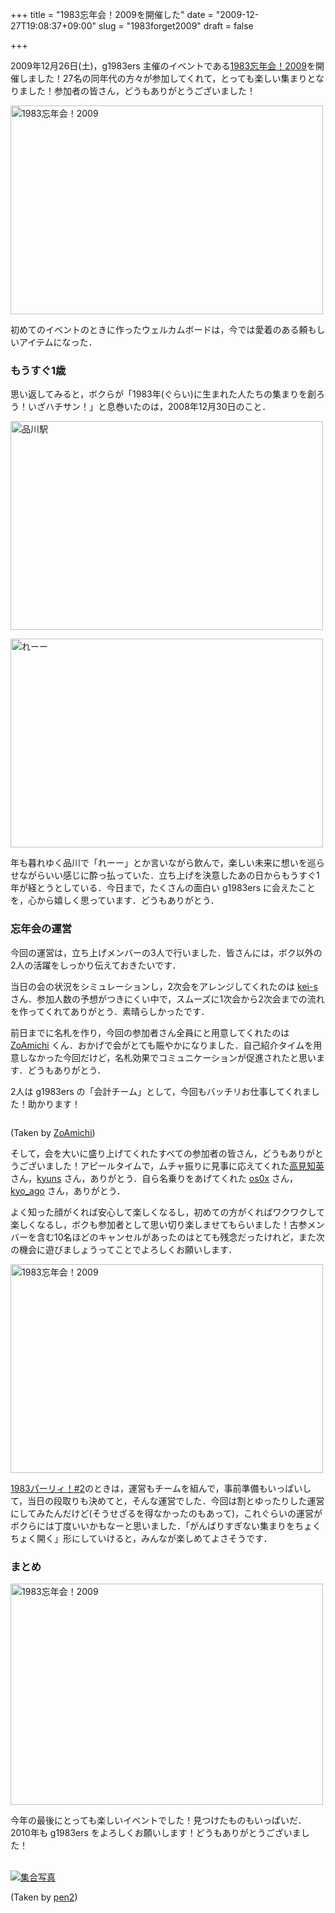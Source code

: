+++
title = "1983忘年会！2009を開催した"
date = "2009-12-27T19:08:37+09:00"
slug = "1983forget2009"
draft = false

+++

<p>2009年12月26日(土)，g1983ers 主催のイベントである<a href="http://atnd.org/events/2264" title="1983忘年会！2009 : ATND">1983忘年会！2009</a>を開催しました！27名の同年代の方々が参加してくれて，とっても楽しい集まりとなりました！参加者の皆さん，どうもありがとうございました！</p>
<p><a href="http://www.flickr.com/photos/june29/4215654235/" title="1983忘年会！2009 by june29, on Flickr"><img src="http://farm3.static.flickr.com/2630/4215654235_d28f32ceef.jpg" width="500" height="334" alt="1983忘年会！2009" /></a></p>
<p>初めてのイベントのときに作ったウェルカムボードは，今では愛着のある頼もしいアイテムになった．</p>
<h3>もうすぐ1歳</h3>
<p>思い返してみると，ボクらが「1983年(ぐらい)に生まれた人たちの集まりを創ろう！いざハチサン！」と息巻いたのは，2008年12月30日のこと．</p>
<p><a href="http://www.flickr.com/photos/june29/3150487567/" title="品川駅 by june29, on Flickr"><img src="http://farm4.static.flickr.com/3260/3150487567_d1ecefcf6b.jpg" width="500" height="334" alt="品川駅" /></a></p>
<p><a href="http://www.flickr.com/photos/june29/3150488719/" title="れーー by june29, on Flickr"><img src="http://farm4.static.flickr.com/3220/3150488719_302fcd8d27.jpg" width="500" height="334" alt="れーー" /></a></p>
<p>年も暮れゆく品川で「れーー」とか言いながら飲んで，楽しい未来に想いを巡らせながらいい感じに酔っ払っていた．立ち上げを決意したあの日からもうすぐ1年が経とうとしている．今日まで，たくさんの面白い g1983ers に会えたことを，心から嬉しく思っています．どうもありがとう．</p>
<h3>忘年会の運営</h3>
<p>今回の運営は，立ち上げメンバーの3人で行いました．皆さんには，ボク以外の2人の活躍をしっかり伝えておきたいです．</p>
<p>当日の会の状況をシミュレーションし，2次会をアレンジしてくれたのは <a href="http://friendfeed.com/keis" title="kei-s - FriendFeed">kei-s</a> さん．参加人数の予想がつきにくい中で，スムーズに1次会から2次会までの流れを作ってくれてありがとう．素晴らしかったです．</p>
<p>前日までに名札を作り，今回の参加者さん全員にと用意してくれたのは <a href="http://friendfeed.com/zoamichi" title="ZoAmichi - FriendFeed">ZoAmichi</a> くん．おかげで会がとても賑やかになりました．自己紹介タイムを用意しなかった今回だけど，名札効果でコミュニケーションが促進されたと思います．どうもありがとう．</p>
<p>2人は g1983ers の「会計チーム」として，今回もバッチリお仕事してくれました！助かります！</p>
<p><a href="http://www.flickr.com/photos/zoamichi/4218540493/in/set-72157622955221305" title="カンペでおなじみ２！ on Flickr - Photo Sharing!"><img src="http://farm3.static.flickr.com/2616/4218540493_cb1f410277.jpg" alt="" /></a></p>
<p class="photo-caption">(Taken by <a href="http://www.flickr.com/photos/zoamichi/" title="Flickr: ZoAmichi's Photostream">ZoAmichi</a>)</p>
<p>そして，会を大いに盛り上げてくれたすべての参加者の皆さん，どうもありがとうございました！アピールタイムで，ムチャ振りに見事に応えてくれた<a href="http://iddy.jp/profile/TakamiChie" title="高見知英さんのプロフィール | iddy">高見知英</a>さん，<a href="http://d.hatena.ne.jp/kyuns/" title="ITで世の中をもっと便利に">kyuns</a> さん，ありがとう．自ら名乗りをあげてくれた <a href="http://d.hatena.ne.jp/os0x/" title="0xFF">os0x</a> さん，<a href="http://www.kayac.com/member/ago" title="吾郷協 - 全社員紹介｜面白法人カヤック">kyo_ago</a> さん，ありがとう．</p>
<p>よく知った顔がくれば安心して楽しくなるし，初めての方がくればワクワクして楽しくなるし，ボクも参加者として思い切り楽しませてもらいました！古参メンバーを含む10名ほどのキャンセルがあったのはとても残念だったけれど，また次の機会に遊びましょうってことでよろしくお願いします．</p>
<p><a href="http://www.flickr.com/photos/june29/4216445926/" title="1983忘年会！2009 by june29, on Flickr"><img src="http://farm3.static.flickr.com/2500/4216445926_694d69fc85.jpg" width="500" height="334" alt="1983忘年会！2009" /></a></p>
<p><a href="http://june29.jp/2009/07/06/1983party002/" title="1983パーリィ！#2を開催した - 準二級.jp">1983パーリィ！#2</a>のときは，運営もチームを組んで，事前準備もいっぱいして，当日の段取りも決めてと，そんな運営でした．今回は割とゆったりした運営にしてみたんだけど(そうせざるを得なかったのもあって)，これぐらいの運営がボクらには丁度いいかもなーと思いました．「がんばりすぎない集まりをちょくちょく開く」形にしていけると，みんなが楽しめてよさそうです．</p>
<h3>まとめ</h3>
<p><a href="http://www.flickr.com/photos/june29/sets/72157623073761486/" title="1983忘年会！2009 - a set on Flickr"><img src="http://farm3.static.flickr.com/2686/4217856065_508bdece43.jpg" width="500" height="354" alt="1983忘年会！2009" /></a></p>
<p>今年の最後にとっても楽しいイベントでした！見つけたものもいっぱいだ．2010年も g1983ers をよろしくお願いします！どうもありがとうございました！</p>
<p><a href="http://www.flickr.com/photos/pen2/4216158840/" title="1983忘年会！2009 on Flickr - Photo Sharing!"><br />
<img src="http://farm5.static.flickr.com/4052/4216158840_4b7956252a.jpg" alt="集合写真" /><br />
</a></p>
<p class="photo-caption">(Taken by <a href="http://www.flickr.com/photos/pen2/" title="Flickr: pen2jp's Photostream">pen2</a>)</p>
